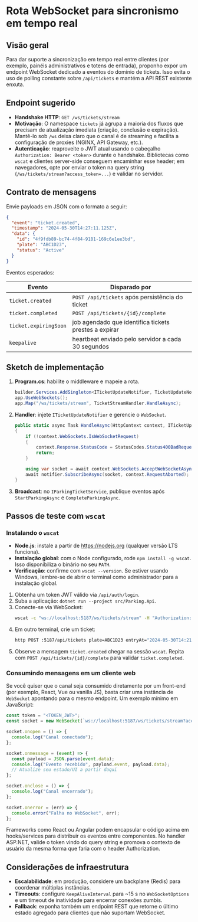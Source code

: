 # Rota WebSocket para sincronismo em tempo real

## Visão geral
Para dar suporte a sincronização em tempo real entre clientes (por exemplo, painéis administrativos e totens de entrada), proponho expor um endpoint WebSocket dedicado a eventos do domínio de tickets. Isso evita o uso de polling constante sobre `/api/tickets` e mantém a API REST existente enxuta.

## Endpoint sugerido
- **Handshake HTTP**: `GET /ws/tickets/stream`
- **Motivação**: O namespace `tickets` já agrupa a maioria dos fluxos que precisam de atualização imediata (criação, conclusão e expiração). Mantê-lo sob `/ws` deixa claro que o canal é de streaming e facilita a configuração de proxies (NGINX, API Gateway, etc.).
- **Autenticação**: reaproveite o JWT atual usando o cabeçalho `Authorization: Bearer <token>` durante o handshake. Bibliotecas como `wscat` e clientes server-side conseguem encaminhar esse header; em navegadores, opte por enviar o token na query string (`/ws/tickets/stream?access_token=...`) e validar no servidor.

## Contrato de mensagens
Envie payloads em JSON com o formato a seguir:

```json
{
  "event": "ticket.created",
  "timestamp": "2024-05-30T14:27:11.125Z",
  "data": {
    "id": "4f9fdb89-bc74-4f84-9181-169c6e1ee3bd",
    "plate": "ABC1D23",
    "status": "Active"
  }
}
```

Eventos esperados:

| Evento                | Disparado por                                      |
| --------------------- | --------------------------------------------------- |
| `ticket.created`      | `POST /api/tickets` após persistência do ticket     |
| `ticket.completed`    | `POST /api/tickets/{id}/complete`                   |
| `ticket.expiringSoon` | job agendado que identifica tickets prestes a expirar |
| `keepalive`           | heartbeat enviado pelo servidor a cada 30 segundos  |

## Sketch de implementação
1. **Program.cs**: habilite o middleware e mapeie a rota.
   ```csharp
   builder.Services.AddSingleton<ITicketUpdateNotifier, TicketUpdateNotifier>();
   app.UseWebSockets();
   app.Map("/ws/tickets/stream", TicketStreamHandler.HandleAsync);
   ```
2. **Handler**: injete `ITicketUpdateNotifier` e gerencie o `WebSocket`.
   ```csharp
   public static async Task HandleAsync(HttpContext context, ITicketUpdateNotifier notifier)
   {
       if (!context.WebSockets.IsWebSocketRequest)
       {
           context.Response.StatusCode = StatusCodes.Status400BadRequest;
           return;
       }

       using var socket = await context.WebSockets.AcceptWebSocketAsync();
       await notifier.SubscribeAsync(socket, context.RequestAborted);
   }
   ```
3. **Broadcast**: no `IParkingTicketService`, publique eventos após `StartParkingAsync` e `CompleteParkingAsync`.

## Passos de teste com `wscat`
### Instalando o `wscat`
- **Node.js**: instale a partir de https://nodejs.org (qualquer versão LTS funciona).
- **Instalação global**: com o Node configurado, rode `npm install -g wscat`. Isso disponibiliza o binário no seu `PATH`.
- **Verificação**: confirme com `wscat --version`. Se estiver usando Windows, lembre-se de abrir o terminal como administrador para a instalação global.

1. Obtenha um token JWT válido via `/api/auth/login`.
2. Suba a aplicação: `dotnet run --project src/Parking.Api`.
3. Conecte-se via WebSocket:
   ```bash
   wscat -c "ws://localhost:5187/ws/tickets/stream" -H "Authorization: Bearer <TOKEN>"
   ```
4. Em outro terminal, crie um ticket:
   ```bash
   http POST :5187/api/tickets plate=ABC1D23 entryAt="2024-05-30T14:21:00Z" "Authorization:Bearer <TOKEN>"
   ```
5. Observe a mensagem `ticket.created` chegar na sessão `wscat`. Repita com `POST /api/tickets/{id}/complete` para validar `ticket.completed`.

### Consumindo mensagens em um cliente web
Se você quiser que o canal seja consumido diretamente por um front-end (por exemplo, React, Vue ou vanilla JS), basta criar uma instância de `WebSocket` apontando para o mesmo endpoint. Um exemplo mínimo em JavaScript:

```javascript
const token = "<TOKEN_JWT>";
const socket = new WebSocket(`ws://localhost:5187/ws/tickets/stream?access_token=${token}`);

socket.onopen = () => {
  console.log("Canal conectado");
};

socket.onmessage = (event) => {
  const payload = JSON.parse(event.data);
  console.log("Evento recebido", payload.event, payload.data);
  // Atualize seu estado/UI a partir daqui
};

socket.onclose = () => {
  console.log("Canal encerrado");
};

socket.onerror = (err) => {
  console.error("Falha no WebSocket", err);
};
```

Frameworks como React ou Angular podem encapsular o código acima em hooks/services para distribuir os eventos entre componentes. No handler ASP.NET, valide o token vindo do query string e promova o contexto de usuário da mesma forma que faria com o header Authorization.

## Considerações de infraestrutura
- **Escalabilidade**: em produção, considere um backplane (Redis) para coordenar múltiplas instâncias.
- **Timeouts**: configure `KeepAliveInterval` para ~15 s no `WebSocketOptions` e um timeout de inatividade para encerrar conexões zumbis.
- **Fallback**: exponha também um endpoint REST que retorne o último estado agregado para clientes que não suportam WebSocket.
